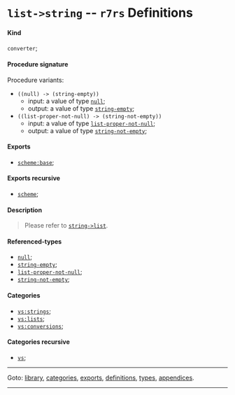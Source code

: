 

<a id='definition__r7rs__list-_3e_string'></a>

# `list->string` -- `r7rs` Definitions


<a id='definition__r7rs__list-_3e_string__kind'></a>

#### Kind

`converter`;


<a id='definition__r7rs__list-_3e_string__procedure-signature'></a>

#### Procedure signature

Procedure variants:
 * `((null) -> (string-empty))`
   * input: a value of type [`null`](../../r7rs/types/null.md#type__r7rs__null);
   * output: a value of type [`string-empty`](../../r7rs/types/string-empty.md#type__r7rs__string-empty);
 * `((list-proper-not-null) -> (string-not-empty))`
   * input: a value of type [`list-proper-not-null`](../../r7rs/types/list-proper-not-null.md#type__r7rs__list-proper-not-null);
   * output: a value of type [`string-not-empty`](../../r7rs/types/string-not-empty.md#type__r7rs__string-not-empty);


<a id='definition__r7rs__list-_3e_string__exports'></a>

#### Exports

 * [`scheme:base`](../../r7rs/exports/scheme_3a_base.md#export__r7rs__scheme_3a_base);


<a id='definition__r7rs__list-_3e_string__exports-recursive'></a>

#### Exports recursive

 * [`scheme`](../../r7rs/exports/scheme.md#export__r7rs__scheme);


<a id='definition__r7rs__list-_3e_string__description'></a>

#### Description

> Please refer to [`string->list`](../../r7rs/definitions/string-_3e_list.md#definition__r7rs__string-_3e_list).


<a id='definition__r7rs__list-_3e_string__referenced-types'></a>

#### Referenced-types

 * [`null`](../../r7rs/types/null.md#type__r7rs__null);
 * [`string-empty`](../../r7rs/types/string-empty.md#type__r7rs__string-empty);
 * [`list-proper-not-null`](../../r7rs/types/list-proper-not-null.md#type__r7rs__list-proper-not-null);
 * [`string-not-empty`](../../r7rs/types/string-not-empty.md#type__r7rs__string-not-empty);


<a id='definition__r7rs__list-_3e_string__categories'></a>

#### Categories

 * [`vs:strings`](../../r7rs/categories/vs_3a_strings.md#category__r7rs__vs_3a_strings);
 * [`vs:lists`](../../r7rs/categories/vs_3a_lists.md#category__r7rs__vs_3a_lists);
 * [`vs:conversions`](../../r7rs/categories/vs_3a_conversions.md#category__r7rs__vs_3a_conversions);


<a id='definition__r7rs__list-_3e_string__categories-recursive'></a>

#### Categories recursive

 * [`vs`](../../r7rs/categories/vs.md#category__r7rs__vs);

----

Goto: [library](../../r7rs/_index.md#library__r7rs), [categories](../../r7rs/categories/_index.md#toc__r7rs__categories), [exports](../../r7rs/exports/_index.md#toc__r7rs__exports), [definitions](../../r7rs/definitions/_index.md#toc__r7rs__definitions), [types](../../r7rs/types/_index.md#toc__r7rs__types), [appendices](../../r7rs/appendices/_index.md#toc__r7rs__appendices).

----

